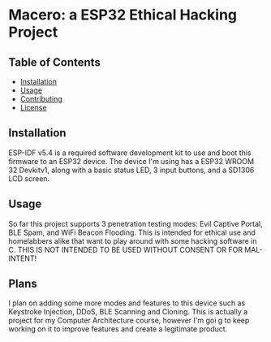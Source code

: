 # Macero: a ESP32 Ethical Hacking Project

## Table of Contents
- [Installation](#installation)
- [Usage](#usage)
- [Contributing](#contributing)
- [License](#license)

## Installation
ESP-IDF v5.4 is a required software development kit to use and boot this firmware to an ESP32 device. The device I'm using has a ESP32 WROOM 32 Devkitv1, along with a basic status LED, 3 input buttons, and a SD1306 LCD screen.

## Usage
So far this project supports 3 penetration testing modes: Evil Captive Portal, BLE Spam, and WiFi Beacon Flooding. This is intended for ethical use and homelabbers alike that want to play around with some hacking software in C. 
THIS IS NOT INTENDED TO BE USED WITHOUT CONSENT OR FOR MAL-INTENT!

## Plans
I plan on adding some more modes and features to this device such as Keystroke Injection, DDoS, BLE Scanning and Cloning. This is actually a project for my Computer Architecture course, however I'm goi g to keep working on it to improve features and create a legitimate product.

